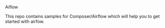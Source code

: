 Aiflow

This repo contains samples for Composer/Airflow which will help you to get started with airfow.
